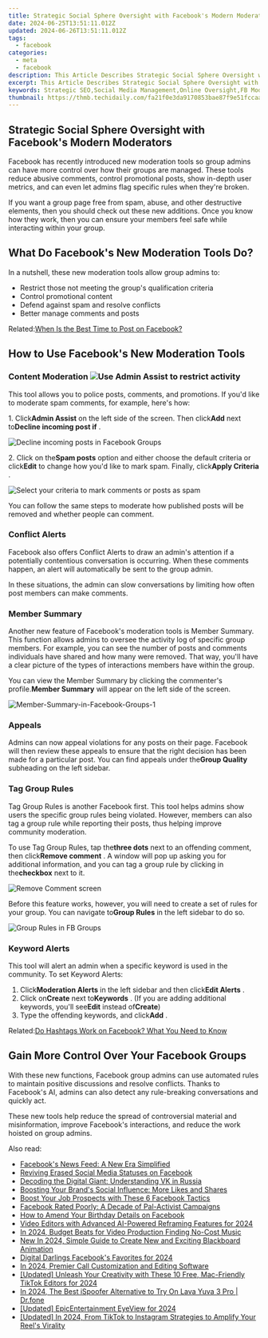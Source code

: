 ```yaml
---
title: Strategic Social Sphere Oversight with Facebook's Modern Moderators
date: 2024-06-25T13:51:11.012Z
updated: 2024-06-26T13:51:11.012Z
tags:
  - facebook
categories:
  - meta
  - facebook
description: This Article Describes Strategic Social Sphere Oversight with Facebook's Modern Moderators
excerpt: This Article Describes Strategic Social Sphere Oversight with Facebook's Modern Moderators
keywords: Strategic SEO,Social Media Management,Online Oversight,FB Moderation Techniques,Sphere Governance,Digital Content Control,Influencer Monitoring
thumbnail: https://thmb.techidaily.com/fa21f0e3da9170853bae87f9e51fccaaee500ab182029f2762037858bef47cd1.jpg
---
```


## Strategic Social Sphere Oversight with Facebook's Modern Moderators

 Facebook has recently introduced new moderation tools so group admins can have more control over how their groups are managed. These tools reduce abusive comments, control promotional posts, show in-depth user metrics, and can even let admins flag specific rules when they're broken.

 If you want a group page free from spam, abuse, and other destructive elements, then you should check out these new additions. Once you know how they work, then you can ensure your members feel safe while interacting within your group.

## What Do Facebook's New Moderation Tools Do?

In a nutshell, these new moderation tools allow group admins to:

* Restrict those not meeting the group's qualification criteria
* Control promotional content
* Defend against spam and resolve conflicts
* Better manage comments and posts

 Related:[When Is the Best Time to Post on Facebook?](https://www.makeuseof.com/best-time-to-post-on-facebook/)

## How to Use Facebook's New Moderation Tools

### Content Moderation ![Use Admin Assist to restrict activity](https://static1.makeuseofimages.com/wordpress/wp-content/uploads/2021/09/FB---Admin-Assist.jpg)

 This tool allows you to police posts, comments, and promotions. If you'd like to moderate spam comments, for example, here's how:

 1\. Click**Admin Assist** on the left side of the screen. Then click**Add** next to**Decline incoming post if** .

![Decline incoming posts in Facebook Groups](https://static1.makeuseofimages.com/wordpress/wp-content/uploads/2021/09/Decline-incoming-posts-in-Facebook-Groups.png)

 2\. Click on the**Spam posts** option and either choose the default criteria or click**Edit** to change how you'd like to mark spam. Finally, click**Apply Criteria** .

![Select your criteria to mark comments or posts as spam](https://static1.makeuseofimages.com/wordpress/wp-content/uploads/2021/09/Mark-spam-in-FB-groups.png)

 You can follow the same steps to moderate how published posts will be removed and whether people can comment.

### Conflict Alerts

 Facebook also offers Conflict Alerts to draw an admin's attention if a potentially contentious conversation is occurring. When these comments happen, an alert will automatically be sent to the group admin.

 In these situations, the admin can slow conversations by limiting how often post members can make comments.

### Member Summary

 Another new feature of Facebook's moderation tools is Member Summary. This function allows admins to oversee the activity log of specific group members. For example, you can see the number of posts and comments individuals have shared and how many were removed. That way, you'll have a clear picture of the types of interactions members have within the group.

 You can view the Member Summary by clicking the commenter's profile.**Member Summary** will appear on the left side of the screen.

![Member-Summary-in-Facebook-Groups-1](https://static1.makeuseofimages.com/wordpress/wp-content/uploads/2021/09/Member-Summary-in-Facebook-Groups-1.png)

### Appeals

 Admins can now appeal violations for any posts on their page. Facebook will then review these appeals to ensure that the right decision has been made for a particular post. You can find appeals under the**Group Quality** subheading on the left sidebar.

### Tag Group Rules

 Tag Group Rules is another Facebook first. This tool helps admins show users the specific group rules being violated. However, members can also tag a group rule while reporting their posts, thus helping improve community moderation.

 To use Tag Group Rules, tap the**three dots** next to an offending comment, then click**Remove comment** . A window will pop up asking you for additional information, and you can tag a group rule by clicking in the**checkbox** next to it.

![Remove Comment screen](https://static1.makeuseofimages.com/wordpress/wp-content/uploads/2021/09/RemoveComment.jpg)

 Before this feature works, however, you will need to create a set of rules for your group. You can navigate to**Group Rules** in the left sidebar to do so.

![Group Rules in FB Groups](https://static1.makeuseofimages.com/wordpress/wp-content/uploads/2021/09/Group-Rules-in-FB-Groups.png)

### Keyword Alerts

 This tool will alert an admin when a specific keyword is used in the community. To set Keyword Alerts:

1. Click**Moderation Alerts** in the left sidebar and then click**Edit Alerts** .
2. Click on**Create** next to**Keywords** . (If you are adding additional keywords, you'll see**Edit** instead of**Create**)
3. Type the offending keywords, and click**Add** .

 Related:[Do Hashtags Work on Facebook? What You Need to Know](https://www.makeuseof.com/do-hashtags-work-on-facebook/)

## Gain More Control Over Your Facebook Groups

 With these new functions, Facebook group admins can use automated rules to maintain positive discussions and resolve conflicts. Thanks to Facebook's AI, admins can also detect any rule-breaking conversations and quickly act.

 These new tools help reduce the spread of controversial material and misinformation, improve Facebook's interactions, and reduce the work hoisted on group admins.


<ins class="adsbygoogle"
     style="display:block"
     data-ad-format="autorelaxed"
     data-ad-client="ca-pub-7571918770474297"
     data-ad-slot="1223367746"></ins>



<ins class="adsbygoogle"
     style="display:block"
     data-ad-client="ca-pub-7571918770474297"
     data-ad-slot="8358498916"
     data-ad-format="auto"
     data-full-width-responsive="true"></ins>

<span class="atpl-alsoreadstyle">Also read:</span>
<div><ul>
<li><a href="https://facebook.techidaily.com/facebooks-news-feed-a-new-era-simplified/"><u>Facebook's News Feed: A New Era Simplified</u></a></li>
<li><a href="https://facebook.techidaily.com/reviving-erased-social-media-statuses-on-facebook/"><u>Reviving Erased Social Media Statuses on Facebook</u></a></li>
<li><a href="https://facebook.techidaily.com/decoding-the-digital-giant-understanding-vk-in-russia/"><u>Decoding the Digital Giant: Understanding VK in Russia</u></a></li>
<li><a href="https://facebook.techidaily.com/boosting-your-brands-social-influence-more-likes-and-shares/"><u>Boosting Your Brand's Social Influence: More Likes and Shares</u></a></li>
<li><a href="https://facebook.techidaily.com/boost-your-job-prospects-with-these-6-facebook-tactics/"><u>Boost Your Job Prospects with These 6 Facebook Tactics</u></a></li>
<li><a href="https://facebook.techidaily.com/facebook-rated-poorly-a-decade-of-pal-activist-campaigns/"><u>Facebook Rated Poorly: A Decade of Pal-Activist Campaigns</u></a></li>
<li><a href="https://facebook.techidaily.com/how-to-amend-your-birthday-details-on-facebook/"><u>How to Amend Your Birthday Details on Facebook</u></a></li>
<li><a href="https://ai-video-tools.techidaily.com/video-editors-with-advanced-ai-powered-reframing-features-for-2024/"><u>Video Editors with Advanced AI-Powered Reframing Features for 2024</u></a></li>
<li><a href="https://sound-tweaking.techidaily.com/in-2024-budget-beats-for-video-production-finding-no-cost-music/"><u>In 2024, Budget Beats for Video Production Finding No-Cost Music</u></a></li>
<li><a href="https://animation-videos.techidaily.com/new-in-2024-simple-guide-to-create-new-and-exciting-blackboard-animation/"><u>New In 2024, Simple Guide to Create New and Exciting Blackboard Animation</u></a></li>
<li><a href="https://facebook-video-recording.techidaily.com/digital-darlings-facebooks-favorites-for-2024/"><u>Digital Darlings  Facebook's Favorites for 2024</u></a></li>
<li><a href="https://screen-video-capture.techidaily.com/in-2024-premier-call-customization-and-editing-software/"><u>In 2024, Premier Call Customization and Editing Software</u></a></li>
<li><a href="https://tiktok-videos.techidaily.com/updated-unleash-your-creativity-with-these-10-free-mac-friendly-tiktok-editors-for-2024/"><u>[Updated] Unleash Your Creativity with These 10 Free, Mac-Friendly TikTok Editors for 2024</u></a></li>
<li><a href="https://android-pokemon-go.techidaily.com/in-2024-the-best-ispoofer-alternative-to-try-on-lava-yuva-3-pro-drfone-by-drfone-virtual-android/"><u>In 2024, The Best iSpoofer Alternative to Try On Lava Yuva 3 Pro | Dr.fone</u></a></li>
<li><a href="https://digital-screen-recording.techidaily.com/updated-epicentertainment-eyeview-for-2024/"><u>[Updated] EpicEntertainment EyeView for 2024</u></a></li>
<li><a href="https://instagram-video-recordings.techidaily.com/updated-in-2024-from-tiktok-to-instagram-strategies-to-amplify-your-reels-virality/"><u>[Updated] In 2024, From TikTok to Instagram  Strategies to Amplify Your Reel's Virality</u></a></li>
</ul></div>
